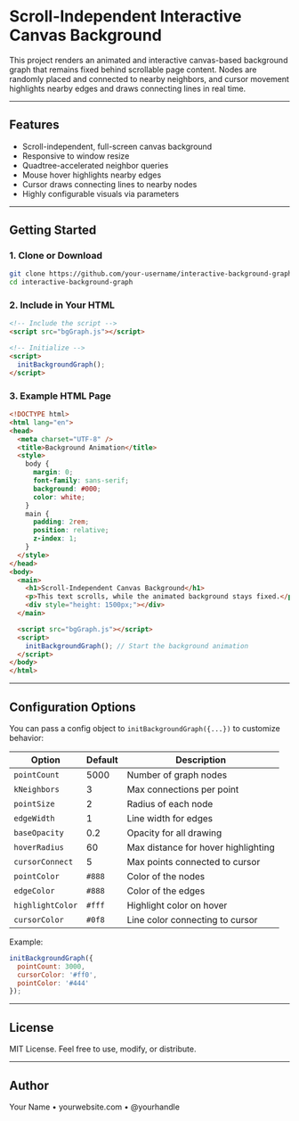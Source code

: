 # Scroll-Independent Interactive Canvas Background

This project renders an animated and interactive canvas-based background graph that remains fixed behind scrollable page content. Nodes are randomly placed and connected to nearby neighbors, and cursor movement highlights nearby edges and draws connecting lines in real time.

---

## Features

- Scroll-independent, full-screen canvas background
- Responsive to window resize
- Quadtree-accelerated neighbor queries
- Mouse hover highlights nearby edges
- Cursor draws connecting lines to nearby nodes
- Highly configurable visuals via parameters

---

## Getting Started

### 1. Clone or Download

```bash
git clone https://github.com/your-username/interactive-background-graph.git
cd interactive-background-graph
```

### 2. Include in Your HTML

```html
<!-- Include the script -->
<script src="bgGraph.js"></script>

<!-- Initialize -->
<script>
  initBackgroundGraph();
</script>
```

### 3. Example HTML Page

```html
<!DOCTYPE html>
<html lang="en">
<head>
  <meta charset="UTF-8" />
  <title>Background Animation</title>
  <style>
    body {
      margin: 0;
      font-family: sans-serif;
      background: #000;
      color: white;
    }
    main {
      padding: 2rem;
      position: relative;
      z-index: 1;
    }
  </style>
</head>
<body>
  <main>
    <h1>Scroll-Independent Canvas Background</h1>
    <p>This text scrolls, while the animated background stays fixed.</p>
    <div style="height: 1500px;"></div>
  </main>

  <script src="bgGraph.js"></script>
  <script>
    initBackgroundGraph(); // Start the background animation
  </script>
</body>
</html>
```

---

## Configuration Options

You can pass a config object to `initBackgroundGraph({...})` to customize behavior:

| Option           | Default | Description |
|------------------|---------|-------------|
| `pointCount`     | 5000    | Number of graph nodes |
| `kNeighbors`     | 3       | Max connections per point |
| `pointSize`      | 2       | Radius of each node |
| `edgeWidth`      | 1       | Line width for edges |
| `baseOpacity`    | 0.2     | Opacity for all drawing |
| `hoverRadius`    | 60      | Max distance for hover highlighting |
| `cursorConnect`  | 5       | Max points connected to cursor |
| `pointColor`     | `#888`  | Color of the nodes |
| `edgeColor`      | `#888`  | Color of the edges |
| `highlightColor` | `#fff`  | Highlight color on hover |
| `cursorColor`    | `#0f8`  | Line color connecting to cursor |

Example:

```js
initBackgroundGraph({
  pointCount: 3000,
  cursorColor: '#ff0',
  pointColor: '#444'
});
```

---

## License

MIT License. Feel free to use, modify, or distribute.

---

## Author

Your Name • yourwebsite.com • @yourhandle
